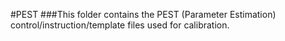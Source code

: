 #PEST
###This folder contains the PEST (Parameter Estimation) control/instruction/template files used for calibration.
